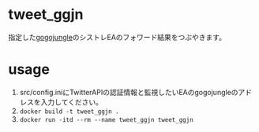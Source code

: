 # tweet_ggjn
指定した[gogojungle](https://www.gogojungle.co.jp/)のシストレEAのフォワード結果をつぶやきます。  

# usage
1. src/config.iniにTwitterAPIの認証情報と監視したいEAのgogojungleのアドレスを入力してください。
2. `docker build -t tweet_ggjn .`
3. `docker run -itd --rm --name tweet_ggjn tweet_ggjn`